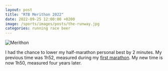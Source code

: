 ```yaml
---
layout: post
title: "RTB Merithon 2022"
date: 2022-09-25 12:00:00 +0200
image: /sports/images/posts/the-runway.jpg
categories: running race beer
---
```


![Merithon](/sports/images/posts/merithon.jpg)

I had the chance to lower my half-marathon personal best by 2 minutes. My previous time was 1h52, measured during my [first marathon](/sports/2018/10/first-marathon.html). My new time is now 1h50, measured four years later.